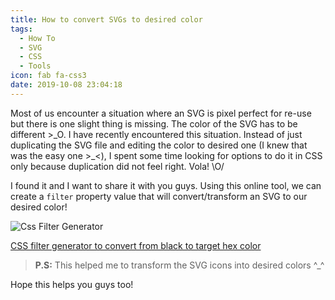 ```yaml
---
title: How to convert SVGs to desired color
tags:
  - How To
  - SVG
  - CSS
  - Tools
icon: fab fa-css3
date: 2019-10-08 23:04:18
---
```



Most of us encounter a situation where an SVG is pixel perfect for re-use but there is one slight thing is missing. The color of the SVG has to be different >\_O. I have recently encountered this situation. Instead of just duplicating the SVG file and editing the color to desired one (I knew that was the easy one >\_<), I spent some time looking for options to do it in CSS only because duplication did not feel right. Vola! \O/

I found it and I want to share it with you guys. Using this online tool, we can create a `filter` property value that will convert/transform an SVG to our desired color!

![Css Filter Generator](css_filter_generator.png 'Css Filter Generator')

[CSS filter generator to convert from black to target hex color](https://codepen.io/sosuke/pen/Pjoqqp)

> **P.S:** This helped me to transform the SVG icons into desired colors ^\_^

Hope this helps you guys too!
